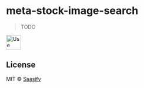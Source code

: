 # meta-stock-image-search

> TODO

<a href="https://meta-stock-image-search.saasify.sh">
  <img
    src="https://badges.saasify.sh"
    height="40"
    alt="Use Hosted API"
  />
</a>

## License

MIT © [Saasify](https://saasify.sh)
